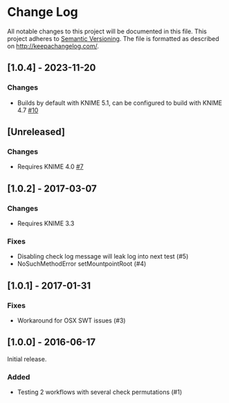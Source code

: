 # Change Log
All notable changes to this project will be documented in this file.
This project adheres to [Semantic Versioning](http://semver.org/).
The file is formatted as described on http://keepachangelog.com/.

## [1.0.4] - 2023-11-20

### Changes

- Builds by default with KNIME 5.1, can be configured to build with KNIME 4.7 [#10](https://github.com/3D-e-Chem/knime-testflow/issues/10)

## [Unreleased]

### Changes

- Requires KNIME 4.0 [#7](https://github.com/3D-e-Chem/knime-testflow/issues/7)

## [1.0.2] - 2017-03-07

### Changes

- Requires KNIME 3.3

### Fixes

- Disabling check log message will leak log into next test (#5)
- NoSuchMethodError setMountpointRoot (#4)

## [1.0.1] - 2017-01-31

### Fixes

- Workaround for OSX SWT issues (#3)

## [1.0.0] - 2016-06-17

Initial release.

### Added

* Testing 2 workflows with several check permutations (#1)
